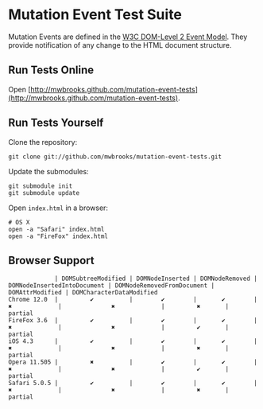Mutation Event Test Suite
=========================

Mutation Events are defined in the [W3C DOM-Level 2 Event Model](http://www.w3.org/TR/DOM-Level-2-Events/events.html#Events-eventgroupings-mutationevents). They provide notification of any change to the HTML document structure.

Run Tests Online
----------------

Open [http://mwbrooks.github.com/mutation-event-tests](http://mwbrooks.github.com/mutation-event-tests).

Run Tests Yourself
------------------

Clone the repository:

    git clone git://github.com/mwbrooks/mutation-event-tests.git

Update the submodules:

    git submodule init
    git submodule update

Open `index.html` in a browser:

    # OS X
    open -a "Safari" index.html
    open -a "FireFox" index.html

Browser Support
---------------

                 | DOMSubtreeModified | DOMNodeInserted | DOMNodeRemoved | DOMNodeInsertedIntoDocument | DOMNodeRemovedFromDocument | DOMAttrModified | DOMCharacterDataModified
    Chrome 12.0  |         ✔          |        ✔        |       ✔        |               ✖             |              ✖             |         ✖       |         partial         
    FireFox 3.6  |         ✔          |        ✔        |       ✔        |               ✖             |              ✖             |         ✔       |         partial         
    iOS 4.3      |         ✔          |        ✔        |       ✔        |               ✖             |              ✖             |         ✖       |         partial         
    Opera 11.505 |         ✖          |        ✔        |       ✔        |               ✖             |              ✖             |         ✔       |         partial         
    Safari 5.0.5 |         ✔          |        ✔        |       ✔        |               ✖             |              ✖             |         ✖       |         partial         

